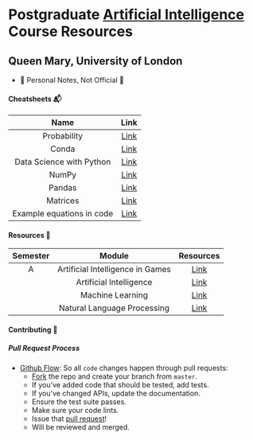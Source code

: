 # Postgraduate [Artificial Intelligence](https://www.qmul.ac.uk/postgraduate/taught/coursefinder/courses/artificial-intelligence-msc/) Course Resources

## Queen Mary, University of London

*  🚫 Personal Notes, Not Official 🚫

#### Cheatsheets 📬

| Name |      Link      |  
|:----------:|:-------------:|
| Probability | [Link](https://github.com/mughees-asif/postgraduate-artificial-intelligence/tree/master/assets/probability.pdf/) | 
| Conda | [Link](https://github.com/mughees-asif/postgraduate-artificial-intelligence/tree/master/assets/conda.pdf/) | 
| Data Science with Python | [Link](https://github.com/mughees-asif/postgraduate-artificial-intelligence/tree/master/assets/ds-python.pdf/) | 
| NumPy | [Link](https://github.com/mughees-asif/postgraduate-artificial-intelligence/tree/master/assets/numpy.pdf/) |
| Pandas | [Link](https://github.com/mughees-asif/postgraduate-artificial-intelligence/tree/master/assets/pandas.pdf/) |
| Matrices | [Link](https://github.com/mughees-asif/postgraduate-artificial-intelligence/tree/master/assets/matrices.pdf/) |
| Example equations in code | [Link](https://github.com/mughees-asif/postgraduate-artificial-intelligence/tree/master/assets/equations.pdf/) |

#### Resources 🍔

| Semester   |      Module      |  Resources | 
|:----------:|:-------------:|:------:|
| A |  Artificial Intelligence in Games | [Link](https://github.com/mughees-asif/postgraduate-artificial-intelligence/tree/master/Semester%20A/Artificial%20Intelligence%20in%20Games/) | 
|  |    Artificial Intelligence    | [Link](https://github.com/mughees-asif/postgraduate-artificial-intelligence/tree/master/Semester%20A/Artificial%20Intelligence/) | 
|  | Machine Learning | [Link](https://github.com/mughees-asif/postgraduate-artificial-intelligence/tree/master/Semester%20A/Machine%20Learning/) | 
|  | Natural Language Processing | [Link](https://github.com/mughees-asif/postgraduate-artificial-intelligence/tree/master/Semester%20A/Natural%20Language%20Processing/) | 

#### Contributing 👋

##### Pull Request Process

* [Github Flow](https://guides.github.com/introduction/flow/index.html): So all `code` changes happen through pull requests:
	* [Fork](https://docs.github.com/en/get-started/quickstart/fork-a-repo) the repo and create your branch from `master`.
	* If you've added code that should be tested, add tests.
	* If you've changed APIs, update the documentation.
	* Ensure the test suite passes.
	* Make sure your code lints.
	* Issue that [pull request](https://docs.github.com/en/github/collaborating-with-pull-requests/proposing-changes-to-your-work-with-pull-requests/creating-a-pull-request-from-a-fork)!
	* Will be reviewed and merged.